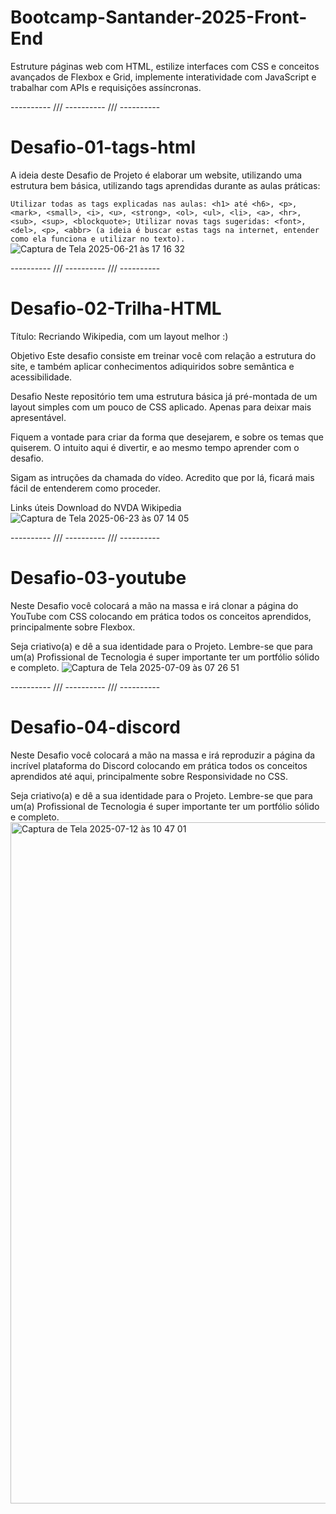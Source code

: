 # Bootcamp-Santander-2025-Front-End

Estruture páginas web com HTML, estilize interfaces com CSS e conceitos avançados de Flexbox e Grid, implemente interatividade com JavaScript e trabalhar com APIs e requisições assíncronas.

---------- /// ---------- /// ----------

# Desafio-01-tags-html

A ideia deste Desafio de Projeto é elaborar um website, utilizando uma estrutura bem básica, utilizando tags aprendidas durante as aulas práticas:

`Utilizar todas as tags explicadas nas aulas: <h1> até <h6>, <p>, <mark>, <small>, <i>, <u>, <strong>, <ol>, <ul>, <li>, <a>, <hr>, <sub>, <sup>, <blockquote>;
Utilizar novas tags sugeridas: <font>, <del>, <p>, <abbr> (a ideia é buscar estas tags na internet, entender como ela funciona e utilizar no texto).`
![Captura de Tela 2025-06-21 às 17 16 32](https://github.com/user-attachments/assets/34656c21-b009-4ee1-a9a3-8cd4121eace5)

---------- /// ---------- /// ----------

# Desafio-02-Trilha-HTML

Título: Recriando Wikipedia, com um layout melhor :)

Objetivo
Este desafio consiste em treinar você com relação a estrutura do site, e também aplicar conhecimentos adiquiridos sobre semântica e acessibilidade.

Desafio
Neste repositório tem uma estrutura básica já pré-montada de um layout simples com um pouco de CSS aplicado. Apenas para deixar mais apresentável.

Fiquem a vontade para criar da forma que desejarem, e sobre os temas que quiserem. O intuito aqui é divertir, e ao mesmo tempo aprender com o desafio.

Sigam as intruções da chamada do vídeo. Acredito que por lá, ficará mais fácil de entenderem como proceder.

Links úteis
Download do NVDA
Wikipedia
![Captura de Tela 2025-06-23 às 07 14 05](https://github.com/user-attachments/assets/1042e09e-d6c4-4c76-ad58-3629e873678f)

---------- /// ---------- /// ----------

# Desafio-03-youtube

Neste Desafio você colocará a mão na massa e irá clonar a página do YouTube com CSS colocando em prática todos os conceitos aprendidos, principalmente sobre Flexbox.
 
Seja criativo(a) e dê a sua identidade para o Projeto. Lembre-se que para um(a) Profissional de Tecnologia é super importante ter um portfólio sólido e completo.
![Captura de Tela 2025-07-09 às 07 26 51](https://github.com/user-attachments/assets/0a8b5d22-eef3-40e8-9b83-e98ce0e3ae84)

---------- /// ---------- /// ----------

# Desafio-04-discord

Neste Desafio você colocará a mão na massa e irá reproduzir a página da incrível plataforma do Discord colocando em prática todos os conceitos aprendidos até aqui, principalmente sobre Responsividade no CSS.

Seja criativo(a) e dê a sua identidade para o Projeto. Lembre-se que para um(a) Profissional de Tecnologia é super importante ter um portfólio sólido e completo.
<img width="757" height="1090" alt="Captura de Tela 2025-07-12 às 10 47 01" src="https://github.com/user-attachments/assets/d4837af0-025b-4bff-abac-80fe8da7237f" />
